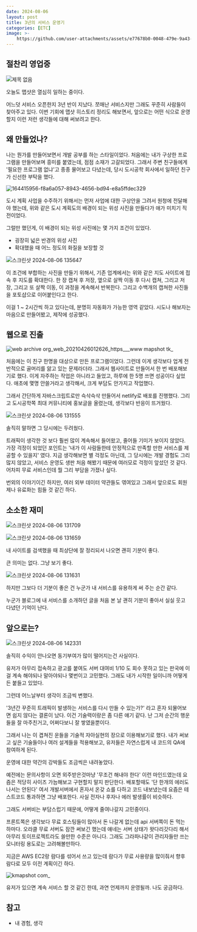 ```yaml
---
date: 2024-08-06
layout: post
title: 3년의 서비스 운영기
categories: [ETC]
image: >-
    https://github.com/user-attachments/assets/e77678b0-0048-479e-9a43-4e9827541933
---
```


## 절찬리 영업중

![제목 없음](https://github.com/user-attachments/assets/1865368b-0c52-489f-8478-fd0de2856e15)

오늘도 맵샷은 열심히 일하는 중이다.

어느덧 서비스 오픈한지 3년 반이 지났다. 
쪼매난 서비스지만 그래도 꾸준히 사람들이 찾아주고 있다. 이번 기회에 맵샷 히스토리 정리도 해보면서, 앞으로는 어떤 식으로 운영할지 이런 저런 생각들에 대해 써보려고 한다.

## 왜 만들었나?

나는 뭔가를 만들어보면서 개발 공부를 하는 스타일이었다.
처음에는 내가 구상한 프로그램을 만들어보며 흥미를 붙였는데, 점점 소재가 고갈되었다.
그래서 주변 친구들에게 '필요한 프로그램 없냐'고 종종 물어보고 다녔는데, 당시 도시공학 회사에서 일하던 친구가 신선한 부탁을 했다.

![164415956-f8a6a057-8943-4656-bd94-e8a5ffdec329](https://github.com/user-attachments/assets/efcf6afe-74ea-4316-b04c-467694aa28c0)

도시 계획 사업을 수주하기 위해서는 먼저 사업에 대한 구상안을 그려서 원청에 전달해야 했는데, 위와 같은 도시 계획도의 배경이 되는 위성 사진을 만들다가 애가 미치기 직전이었다. 

그럴만 했던게, 이 배경이 되는 위성 사진에는 몇 가지 조건이 있었다.

- 굉장히 넓은 반경의 위성 사진
- 확대했을 때 어느 정도의 화질을 보장할 것

![스크린샷 2024-08-06 135647](https://github.com/user-attachments/assets/7d950625-5973-481f-a73a-fd90d26b5b5b)

이 조건에 부합하는 사진을 만들기 위해서, 기존 업계에서는 위와 같은 지도 사이트에 접속 후 지도를 확대한다. 한 장 캡쳐 후 저장, 옆으로 살짝 이동 후 다시 캡쳐, 그리고 저장, 그리고 또 살짝 이동, 이 과정을 계속해서 반복한다. 그리고 수백개의 캡쳐한 사진들을 포토샵으로 이어붙인다고 한다.

이걸 1 ~ 2시간씩 하고 있다는데, 분명히 자동화가 가능한 영역 같았다. 시도나 해보자는 마음으로 만들어봤고, 제작에 성공했다.


## 웹으로 진출

![web archive org_web_20210426012626_https___www mapshot tk_](https://github.com/user-attachments/assets/6377b2f5-29cc-4135-bb2e-5f8ddc7c45cf)

처음에는 이 친구 한명을 대상으로 만든 프로그램이었다. 그런데 이게 생각보다 업계 전반적으로 골머리를 앓고 있는 문제라더라. 그래서 웹사이트로 만들어서 한 번 배포해보기로 했다. 이게 자주하는 작업은 아니라고 들었고, 하루에 한 5명 쓰면 성공이다 싶었다. 애초에 몇명 안쓸거라고 생각해서, 크게 부담도 안가지고 작업했다.

그래서 간단하게 자바스크립트로만 슥삭슥삭 만들어서 netlify로 배포를 진행했다.
그리고 도시공학쪽 최대 커뮤니티에 홍보글을 올렸는데, 생각보다 반응이 뜨거웠다.

![스크린샷 2024-08-06 131555](https://github.com/user-attachments/assets/54abc481-e543-4163-8f9e-4f29dab71138)

솔직히 말하면 그 당시에는 두려웠다.

트래픽이 생각한 것 보다 훨씬 많이 계속해서 들어왔고, 줄어들 기미가 보이지 않았다.
가장 걱정이 되었던 포인트는 '내가 이 사람들한테 안정적으로 만족할 만한 서비스를 제공할 수 있을지' 였다. 지금 생각해보면 별 걱정도 아닌데, 그 당시에는 개발 경험도 그리 많지 않았고, 서비스 운영도 생판 처음 해봤기 때문에 여러모로 걱정이 앞섰던 것 같다. 어차피 무료 서비스인데 뭘 그리 부담을 가졌나 싶다.

번외의 이야기이긴 하지만, 여러 외부 데이터 약관들도 엮여있고 그래서 앞으로도 회원제나 유료화는 힘들 것 같긴 하다. 

## 소소한 재미

![스크린샷 2024-08-06 131709](https://github.com/user-attachments/assets/c4bb62e6-a7f3-489c-90b1-5bb3fb73a2dd)

![스크린샷 2024-08-06 131659](https://github.com/user-attachments/assets/926de793-c821-4e93-a83e-6ec8ed3e7c6b)

내 사이트를 검색했을 때 최상단에 잘 정리되서 나오면 괜히 기분이 좋다.

큰 의미는 없다. 그냥 보기 좋다.

![스크린샷 2024-08-06 131631](https://github.com/user-attachments/assets/0193e1a7-6df9-4115-8c37-61223fef56c4)

하지만 그보다 더 기분이 좋은 건 누군가 내 서비스를 유용하게 써 주는 순간 같다.

누군가 블로그에 내 서비스를 소개하던 글을 처음 본 날 괜히 기분이 좋아서 실실 웃고 다녔던 기억이 난다.  

## 앞으로는?

![스크린샷 2024-08-06 142331](https://github.com/user-attachments/assets/140112c7-b78f-4572-84a0-b1336041a3b9)


솔직히 수익이 안나오면 동기부여가 많이 떨어지는건 사실이다.

유저가 아무리 접속하고 광고를 붙여도 서버 대여비 1/10 도 회수 못하고 있는 판국에 이걸 계속 해야되나 말아야되나 몇번이고 고민했다. 그래도 내가 시작한 일이니까 어떻게든 붙들고 있었다.

그런데 어느날부터 생각이 조금씩 변했다.

'3년간 꾸준히 트래픽이 발생하는 서비스를 다시 만들 수 있는가?' 라고 혼자 되물어보면 쉽지 않다는 결론이 났다.
이건 기술력이랑은 좀 다른 얘기 같다. 난 그저 순간의 행운들을 잘 마주친거고, 어쩌다보니 잘 쌓였을뿐이다.

그래서 나는 이 겹쳐진 운들을 기술적 자아실현의 장으로 이용해보기로 했다.
내가 써보고 싶은 기술들이나 여러 설계들을 적용해보고, 유저들은 자연스럽게 내 코드의 QA에 참여하게 된다.


운영에 대한 약간의 강박들도 조금씩은 내려놓았다.

예전에는 문의사항이 오면 외주받은것마냥 '무조건 해내야 한다' 이런 마인드였는데 요즘은 적당히 사이즈 가늠해보고 구현할지 말지 판단한다. 배포할때도 '단 한개의 에러도 나서는 안된다' 여서 개발서버에서 혼자서 온갖 쇼를 다하고 코드 내보냈는데 요즘은 테스트코드 통과하면 그냥 배포한다. 사실 전자나 후자나 에러 발생률이 비슷하다.  

그래도 서버비는 부담스럽기 때문에, 어떻게 줄여나갈지 고민중이다.

프론트쪽은 생각보다 무료 호스팅들이 많아서 돈 나갈게 없는데 api 서버쪽이 돈 먹는 하마다.
오라클 무료 서버도 잠깐 써보긴 했는데 얘네는 서버 상태가 왓다리갓다리 해서 아무리 토이프로젝트라도 쓸만한 수준은 아니다. 그래도 그라파나같이 관리자들만 쓰는 모니터링 용도로는 고려해볼만하다. 

지금은 AWS EC2랑 람다를 섞어서 쓰고 있는데 람다가 무료 사용량을 많이줘서 향후 람다로 모두 이전 계획이긴 하다.

![kmapshot com_](https://github.com/user-attachments/assets/61dc9217-e4dd-49ff-ae68-cc6cd88377fd)

유저가 있으면 계속 서비스 할 것 같긴 한데, 과연 언제까지 운영될까. 나도 궁금하다.

## 참고

- 내 경험, 생각